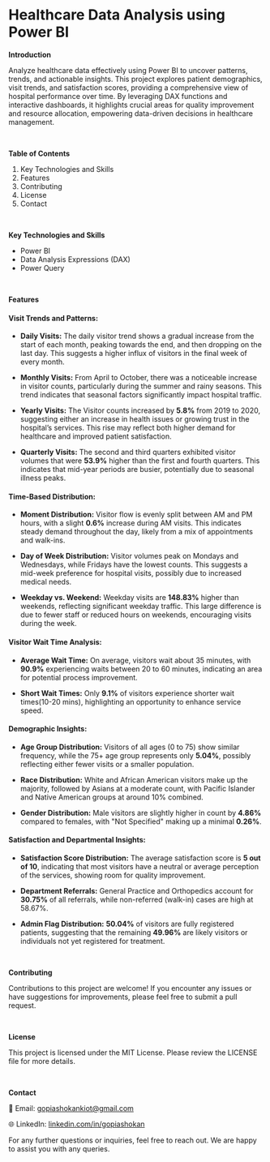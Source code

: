 # Healthcare Data Analysis using Power BI


**Introduction**

Analyze healthcare data effectively using Power BI to uncover patterns, trends, and actionable insights. This project explores patient demographics, visit trends, and satisfaction scores, providing a comprehensive view of hospital performance over time. By leveraging DAX functions and interactive dashboards, it highlights crucial areas for quality improvement and resource allocation, empowering data-driven decisions in healthcare management.

<br />

**Table of Contents**

1. Key Technologies and Skills
2. Features
3. Contributing
4. License
5. Contact

<br />

**Key Technologies and Skills**
- Power BI
- Data Analysis Expressions (DAX)
- Power Query

<br />

**Features**

#### Visit Trends and Patterns:

   - **Daily Visits:** The daily visitor trend shows a gradual increase from the start of each month, peaking towards the end, and then dropping on the last day. This suggests a higher influx of visitors in the final week of every month.

   - **Monthly Visits:** From April to October, there was a noticeable increase in visitor counts, particularly during the summer and rainy seasons. This trend indicates that seasonal factors significantly impact hospital traffic.
   
   - **Yearly Visits:** The Visitor counts increased by **5.8%** from 2019 to 2020, suggesting either an increase in health issues or growing trust in the hospital’s services. This rise may reflect both higher demand for healthcare and improved patient satisfaction.

   - **Quarterly Visits:** The second and third quarters exhibited visitor volumes that were **53.9%** higher than the first and fourth quarters. This indicates that mid-year periods are busier, potentially due to seasonal illness peaks.


#### Time-Based Distribution:

   - **Moment Distribution:** Visitor flow is evenly split between AM and PM hours, with a slight **0.6%** increase during AM visits. This indicates steady demand throughout the day, likely from a mix of appointments and walk-ins.
   
   - **Day of Week Distribution:** Visitor volumes peak on Mondays and Wednesdays, while Fridays have the lowest counts. This suggests a mid-week preference for hospital visits, possibly due to increased medical needs.
   
   - **Weekday vs. Weekend:** Weekday visits are **148.83%** higher than weekends, reflecting significant weekday traffic. This large difference is due to fewer staff or reduced hours on weekends, encouraging visits during the week.


#### Visitor Wait Time Analysis:

   - **Average Wait Time:** On average, visitors wait about 35 minutes, with **90.9%** experiencing waits between 20 to 60 minutes, indicating an area for potential process improvement.
   
   - **Short Wait Times:** Only **9.1%** of visitors experience shorter wait times(10-20 mins), highlighting an opportunity to enhance service speed.


#### Demographic Insights:

   - **Age Group Distribution:** Visitors of all ages (0 to 75) show similar frequency, while the 75+ age group represents only **5.04%**, possibly reflecting either fewer visits or a smaller population.
   
   - **Race Distribution:** White and African American visitors make up the majority, followed by Asians at a moderate count, with Pacific Islander and Native American groups at around 10% combined.
   
   - **Gender Distribution:** Male visitors are slightly higher in count by **4.86%** compared to females, with "Not Specified" making up a minimal **0.26%**.


#### Satisfaction and Departmental Insights:

   - **Satisfaction Score Distribution:** The average satisfaction score is **5 out of 10**, indicating that most visitors have a neutral or average perception of the services, showing room for quality improvement.

   - **Department Referrals:** General Practice and Orthopedics account for **30.75%** of all referrals, while non-referred (walk-in) cases are high at 58.67%.

   - **Admin Flag Distribution:** **50.04%** of visitors are fully registered patients, suggesting that the remaining **49.96%** are likely visitors or individuals not yet registered for treatment.


<br />

**Contributing**

Contributions to this project are welcome! If you encounter any issues or have suggestions for improvements, please feel free to submit a pull request.

<br />

**License**

This project is licensed under the MIT License. Please review the LICENSE file for more details.

<br />

**Contact**

📧 Email: gopiashokankiot@gmail.com 

🌐 LinkedIn: [linkedin.com/in/gopiashokan](https://www.linkedin.com/in/gopiashokan)

For any further questions or inquiries, feel free to reach out. We are happy to assist you with any queries.

